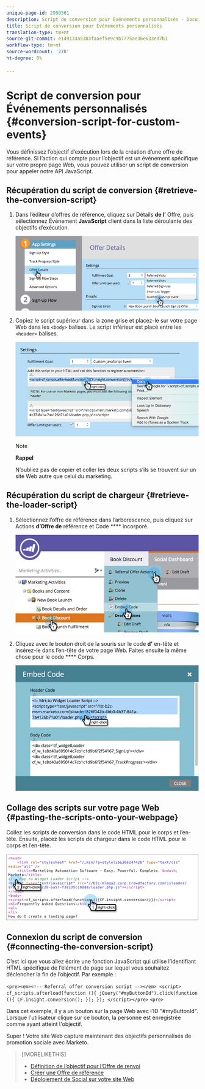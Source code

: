 ```yaml
---
unique-page-id: 2950561
description: Script de conversion pour Événements personnalisés - Documentation sur le marketing - Documentation sur les produits
title: Script de conversion pour Événements personnalisés
translation-type: tm+mt
source-git-commit: e149133a5383faaef5e9c9b7775ae36e633ed7b1
workflow-type: tm+mt
source-wordcount: '278'
ht-degree: 0%

---
```



# Script de conversion pour Événements personnalisés {#conversion-script-for-custom-events}

Vous définissez l’objectif d’exécution lors de la création d’une offre de référence. Si l’action qui compte pour l’objectif est un événement spécifique sur votre propre page Web, vous pouvez utiliser un script de conversion pour appeler notre API JavaScript.

## Récupération du script de conversion {#retrieve-the-conversion-script}

1. Dans l’éditeur d’offres de référence, cliquez sur Détails **de l’** Offre, puis sélectionnez Événement **JavaScript** client dans la liste déroulante des objectifs d’exécution.

   ![](assets/image2015-4-20-17-3a22-3a15.png)

1. Copiez le script supérieur dans la zone grise et placez-le sur votre page Web dans les `<body>` balises. Le script inférieur est placé entre les `<header>` balises.

   ![](assets/image2015-4-20-17-3a29-3a7.png)

   >[!NOTE]
   >
   >**Rappel**
   >
   >
   >N’oubliez pas de copier et coller les deux scripts s’ils se trouvent sur un site Web autre que celui du marketing.

## Récupération du script de chargeur {#retrieve-the-loader-script}

1. Sélectionnez l’offre de référence dans l’arborescence, puis cliquez sur Actions **d’Offre de** référence et Code **** incorporé.

   ![](assets/image2015-4-20-17-3a34-3a46.png)

1. Cliquez avec le bouton droit de la souris sur le code **d’** en-tête et insérez-le dans l’en-tête de votre page Web. Faites ensuite la même chose pour le code **** Corps.

   ![](assets/image2015-4-20-20-3a49-3a19.png)

## Collage des scripts sur votre page Web {#pasting-the-scripts-onto-your-webpage}

Collez les scripts de conversion dans le code HTML pour le corps et l’en-tête. Ensuite, placez les scripts de chargeur dans le code HTML pour le corps et l’en-tête.

![](assets/image2015-4-20-21-3a0-3a16.png)

## Connexion du script de conversion {#connecting-the-conversion-script}

C’est ici que vous allez écrire une fonction JavaScript qui utilise l’identifiant HTML spécifique de l’élément de page sur lequel vous souhaitez déclencher la fin de l’objectif. Par exemple :

`<pre><em><!-- Referral offer conversion script --></em> <script> cf_scripts.afterload(function (){ jQuery("#myButtonId").click(function (){ CF.insight.conversion(); }); }); </script></pre>` `<pre>`

Dans cet exemple, il y a un bouton sur la page Web avec l’ID &quot;#myButtonId&quot;. Lorsque l&#39;utilisateur clique sur ce bouton, la personne est enregistrée comme ayant atteint l&#39;objectif.

Super ! Votre site Web capture maintenant des objectifs personnalisés de promotion sociale avec Marketo.

>[!MORELIKETHIS]
>
>* [Définition de l’objectif pour l’Offre de renvoi](../../../../product-docs/demand-generation/social/referral-offers/specify-goal-for-referral-offer.md)
>* [Créer une Offre de référence](../../../../product-docs/demand-generation/social/referral-offers/create-a-referral-offer.md)
>* [Déploiement de Social sur votre site Web](deploy-social-on-your-website.md)

